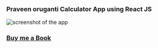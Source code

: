 ### Praveen oruganti Calculator App using React JS
 
 ![screenshot of the app](https://raw.githubusercontent.com/praveenorugantitech/praveenorugantitech-reactjs/master/0_Projects/praveenoruganti-calculator-app/src/images/screenshot.PNG "Calculator App")

### [Buy me a Book](https://www.buymeacoffee.com/praveenoruganti)


